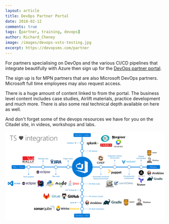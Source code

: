 ```yaml
---
layout: article
title: DevOps Partner Portal
date: 2018-02-12
comments: true
tags: [partner, training, devops]
author: Richard_Cheney
image: /images/devops-vsts-testing.jpg
excerpt: https://devopsms.com/partner
---
```


For partners specialising on DevOps and the various CI/CD pipelines that integrate beautifully with Azure then sign up for the [DevOps partner portal](https://devopsms.com/partner).

The sign up is for MPN partners that are also Microsoft DevOps partners.  Microsoft full time employees may also request access.

There is a huge amount of content linked to from the portal.  The business level content includes case studies, Airlift materials, practice development and much more.  There is also some real technical depth available on here as well.

And don't forget some of the devops resources we have for you on the Citadel site, in videos, workshops and labs.

![TS loves integration](/images/posts/tslovesintegration.png)